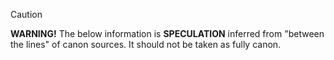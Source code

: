 > [!caution]
> **WARNING!** The below information is **SPECULATION** inferred from "between the lines" of canon sources.
> It should not be taken as fully canon.

